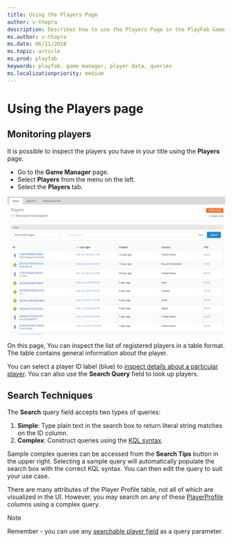 ```yaml
---
title: Using the Players Page
author: v-thopra
description: Describes how to use the Players Page in the PlayFab Game Manager for simple and complex queries of player data.
ms.author: v-thopra
ms.date: 06/11/2018
ms.topic: article
ms.prod: playfab
keywords: playfab, game manager, player data, queries
ms.localizationpriority: medium
---
```


# Using the Players page

## Monitoring players

It is possible to inspect the players you have in your title using the **Players** page.

- Go to the **Game Manager** page.
- Select **Players** from the menu on the left.
- Select the **Players** tab.

![Game Manager - Players Page](media/tutorials/player-search-page.png)  

On this page, You can inspect the list of registered players in a table format. The table contains general information about the player.

You can select a player ID label (blue) to [inspect details about a particular player](player-details.md). You can also use the **Search Query** field to look up players.

## Search Techniques

The **Search** query field accepts two types of queries:

1. **Simple**: Type plain text in the search box to return literal string matches on the ID column.
2. **Complex**: Construct queries using the [KQL syntax](https://docs.microsoft.com/en-us/azure/kusto/query/).

Sample complex queries can be accessed from the **Search Tips** button in the upper right. Selecting a sample query will automatically populate the search box with the correct KQL syntax. You can then edit the query to suit your use case.

There are many attributes of the Player Profile table, not all of which are visualized in the UI. However, you may search on any of these [PlayerProfile](../../../api-references/events/data-types/playerprofile.md) columns using a complex query.

> [!NOTE]
> Remember - you can use any [searchable player field](../../../api-references/events/data-types/playerprofile.md) as a query parameter.
